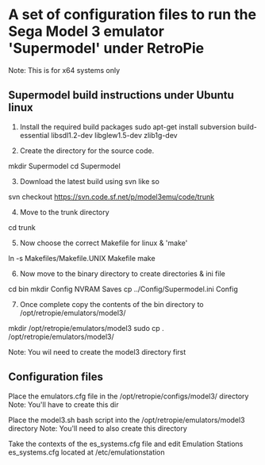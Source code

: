 # A set of configuration files to run the Sega Model 3 emulator 'Supermodel' under RetroPie
Note: This is for x64 systems only

## Supermodel build instructions under Ubuntu linux

1. Install the required build packages
sudo apt-get install subversion build-essential libsdl1.2-dev libglew1.5-dev zlib1g-dev

2. Create the directory for the source code.

mkdir Supermodel
cd Supermodel

3. Download the latest build using svn like so 

svn checkout https://svn.code.sf.net/p/model3emu/code/trunk

4. Move to the trunk directory

cd trunk

5. Now choose the correct Makefile for linux & 'make' 

ln -s Makefiles/Makefile.UNIX Makefile
make

6. Now move to the binary directory to create directories & ini file 

cd bin
mkdir Config NVRAM Saves
cp ../Config/Supermodel.ini Config

7. Once complete copy the contents of the bin directory to /opt/retropie/emulators/model3/

mkdir /opt/retropie/emulators/model3
sudo cp . /opt/retropie/emulators/model3/

Note: You wil need to create the model3 directory first

## Configuration files

Place the emulators.cfg file in the /opt/retropie/configs/model3/ directory
Note: You'll have to create this dir

Place the model3.sh bash script into the /opt/retropie/emulators/model3 directory
Note: You'll need to also create this directory

Take the contexts of the es_systems.cfg file and edit Emulation Stations es_systems.cfg located at /etc/emulationstation 
